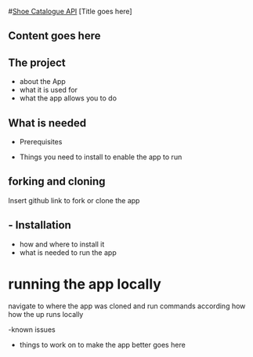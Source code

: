 
#[Shoe Catalogue API](https://github.com/shannonsn/shoes_api) [Title goes here]

## Content goes here

## The project
* about the App
* what it is used for
* what the app allows you to do

## What is needed
* Prerequisites
- Things you need to install to enable the app to run

## forking and cloning

Insert github link to fork or clone the app

## - Installation
* how and where to install it
* what is needed to run the app

# running the app locally
navigate to where the app was cloned
and run commands according how how the up runs locally


-known issues
* things to work on to make the app better goes here
